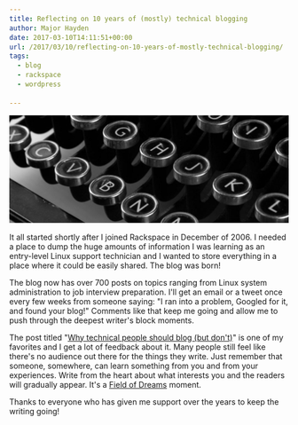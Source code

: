```yaml
---
title: Reflecting on 10 years of (mostly) technical blogging
author: Major Hayden
date: 2017-03-10T14:11:51+00:00
url: /2017/03/10/reflecting-on-10-years-of-mostly-technical-blogging/
tags:
  - blog
  - rackspace
  - wordpress

---
```

![1]

It all started shortly after I joined Rackspace in December of 2006. I needed a place to dump the huge amounts of information I was learning as an entry-level Linux support technician and I wanted to store everything in a place where it could be easily shared. The blog was born!

The blog now has over 700 posts on topics ranging from Linux system administration to job interview preparation. I'll get an email or a tweet once every few weeks from someone saying: "I ran into a problem, Googled for it, and found your blog!" Comments like that keep me going and allow me to push through the deepest writer's block moments.

The post titled "[Why technical people should blog (but don't)][2]" is one of my favorites and I get a lot of feedback about it. Many people still feel like there's no audience out there for the things they write. Just remember that someone, somewhere, can learn something from you and from your experiences. Write from the heart about what interests you and the readers will gradually appear. It's a [Field of Dreams][3] moment.

Thanks to everyone who has given me support over the years to keep the writing going!

 [1]: /wp-content/uploads/2017/03/typewriter-1462562129n95-e1489154490478.jpg
 [2]: https://major.io/2012/03/30/why-technical-people-should-blog-but-dont/
 [3]: http://www.imdb.com/title/tt0097351/
